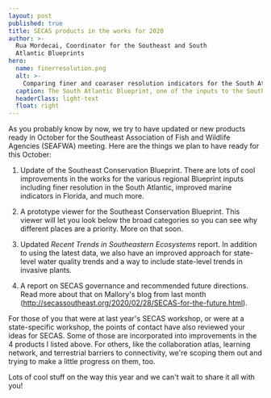 ```yaml
---
layout: post
published: true
title: SECAS products in the works for 2020
author: >-
  Rua Mordecai, Coordinator for the Southeast and South
  Atlantic Blueprints
hero:
  name: finerresolution.png
  alt: >-
    Comparing finer and coaraser resolution indicators for the South Atlantic Blueprint.
  caption: The South Atlantic Blueprint, one of the inputs to the Southeast Blueprint, is moving to a finer resolution this year.
  headerClass: light-text
  float: right
---
```

As you probably know by now, we try to have updated or new products ready in October for the Southeast Association of Fish and Wildlife Agencies (SEAFWA) meeting. Here are the things we plan to have ready for this October:

1. Update of the Southeast Conservation Blueprint. There are lots of cool improvements in the works for the various regional Blueprint inputs including finer resolution in the South Atlantic, improved marine indicators in Florida, and much more.

2. A prototype viewer for the Southeast Conservation Blueprint. This viewer will let you look below the broad categories so you can see why different places are a priority. More on that soon.<!--more-->

3. Updated _Recent Trends in Southeastern Ecosystems_ report. In addition to using the latest data, we also have an improved approach for state-level water quality trends and a way to include state-level trends in invasive plants.

4. A report on SECAS governance and recommended future directions. Read more about that on Mallory's blog from last month (http://secassoutheast.org/2020/02/28/SECAS-for-the-future.html).

For those of you that were at last year's SECAS workshop, or were at a state-specific workshop, the points of contact have also reviewed your ideas for SECAS. Some of those are incorporated into improvements in the 4 products I listed above. For others, like the collaboration atlas, learning network, and terrestrial barriers to connectivity, we're scoping them out and trying to make a little progress on them, too.

Lots of cool stuff on the way this year and we can't wait to share it all with you!
